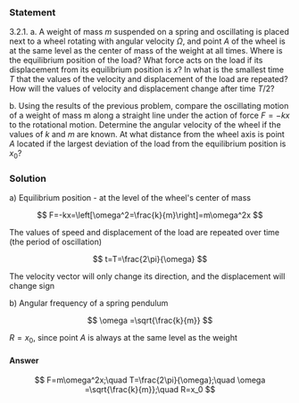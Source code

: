 ###  Statement

$3.2.1.$ a. A weight of mass $m$ suspended on a spring and oscillating is placed next to a wheel rotating with angular velocity $\Omega$, and point $A$ of the wheel is at the same level as the center of mass of the weight at all times. Where is the equilibrium position of the load? What force acts on the load if its displacement from its equilibrium position is $x$? In what is the smallest time $T$ that the values of the velocity and displacement of the load are repeated? How will the values of velocity and displacement change after time $T/2$?

b. Using the results of the previous problem, compare the oscillating motion of a weight of mass m along a straight line under the action of force $F = -k x$ to the rotational motion. Determine the angular velocity of the wheel if the values of $k$ and $m$ are known. At what distance from the wheel axis is point $A$ located if the largest deviation of the load from the equilibrium position is $x_0$?

### Solution

a) Equilibrium position - at the level of the wheel's center of mass

$$
F=-kx=\left[\omega^2=\frac{k}{m}\right]=m\omega^2x
$$

The values ​​of speed and displacement of the load are repeated over time (the period of oscillation)

$$
t=T=\frac{2\pi}{\omega}
$$

The velocity vector will only change its direction, and the displacement will change sign

b) Angular frequency of a spring pendulum

$$
\omega =\sqrt{\frac{k}{m}}
$$

$R=x_0$, since point $A$ is always at the same level as the weight

#### Answer

$$
F=m\omega^2x;\quad T=\frac{2\pi}{\omega};\quad \omega =\sqrt{\frac{k}{m}};\quad R=x_0
$$